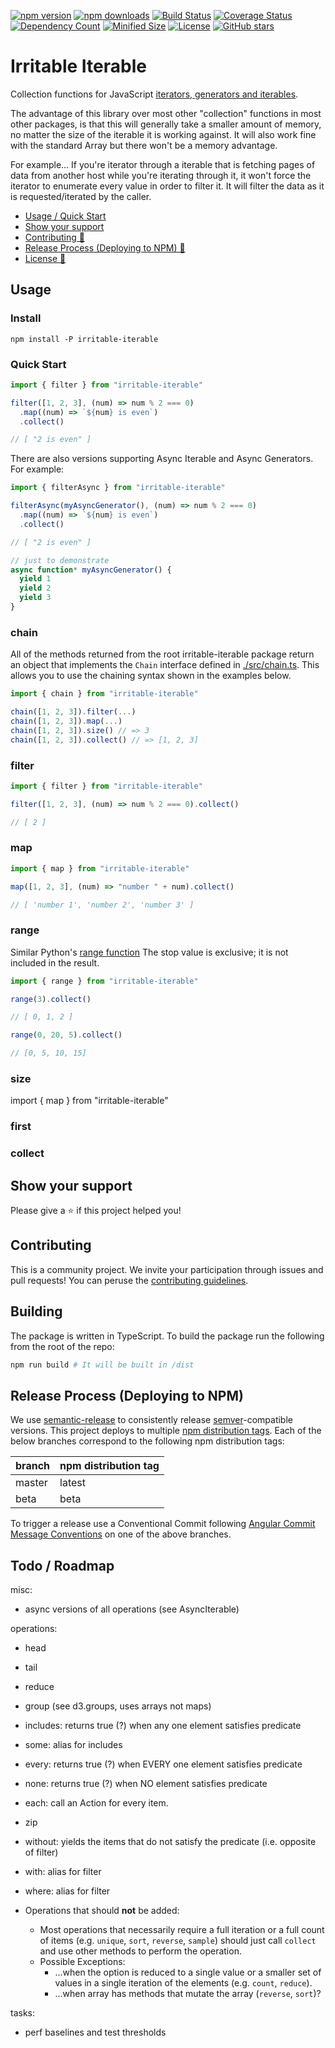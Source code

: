 [![npm version](https://badge.fury.io/js/irritable-iterable.svg)](https://www.npmjs.com/package/irritable-iterable)
[![npm downloads](https://img.shields.io/npm/dt/irritable-iterable.svg?logo=npm)](https://www.npmjs.com/package/irritable-iterable)
[![Build Status](https://github.com/activescott/irritable-iterable/workflows/main/badge.svg)](https://github.com/activescott/irritable-iterable/actions)
[![Coverage Status](https://coveralls.io/repos/github/activescott/irritable-iterable/badge.svg?branch=master)](https://coveralls.io/github/activescott/irritable-iterable?branch=master)
[![Dependency Count](https://badgen.net/bundlephobia/dependency-count/irritable-iterable)](https://bundlephobia.com/result?p=irritable-iterable)
[![Minified Size](https://badgen.net/bundlephobia/min/irritable-iterable)](https://bundlephobia.com/result?p=irritable-iterable)
[![License](https://img.shields.io/github/license/activescott/irritable-iterable.svg)](https://github.com/activescott/irritable-iterable/blob/master/LICENSE)
[![GitHub stars](https://img.shields.io/github/stars/activescott/irritable-iterable.svg?style=social)](https://github.com/activescott/irritable-iterable)

# Irritable Iterable

Collection functions for JavaScript [iterators, generators and iterables](https://developer.mozilla.org/en-US/docs/Web/JavaScript/Guide/Iterators_and_Generators).

The advantage of this library over most other "collection" functions in most other packages, is that this will generally take a smaller amount of memory, no matter the size of the iterable it is working against.
It will also work fine with the standard Array but there won't be a memory advantage.

For example... If you're iterator through a iterable that is fetching pages of data from another host while you're iterating through it, it won't force the iterator to enumerate every value in order to filter it. It will filter the data as it is requested/iterated by the caller.

<!-- TOC -->

- [Usage / Quick Start](#usage--quick-start)
- [Show your support](#show-your-support)
- [Contributing 🤝](#contributing)
- [Release Process (Deploying to NPM) 🚀](#release-process-deploying-to-npm)
- [License 📝](#license)

## Usage

### Install

`npm install -P irritable-iterable`

### Quick Start

```js
import { filter } from "irritable-iterable"

filter([1, 2, 3], (num) => num % 2 === 0)
  .map((num) => `${num} is even`)
  .collect()

// [ "2 is even" ]
```

There are also versions supporting Async Iterable and Async Generators. For example:

```js
import { filterAsync } from "irritable-iterable"

filterAsync(myAsyncGenerator(), (num) => num % 2 === 0)
  .map((num) => `${num} is even`)
  .collect()

// [ "2 is even" ]

// just to demonstrate
async function* myAsyncGenerator() {
  yield 1
  yield 2
  yield 3
}
```

### chain

All of the methods returned from the root irritable-iterable package return an object that implements the `Chain` interface defined in [./src/chain.ts](./src/chain.ts). This allows you to use the chaining syntax shown in the examples below.

```js
import { chain } from "irritable-iterable"

chain([1, 2, 3]).filter(...)
chain([1, 2, 3]).map(...)
chain([1, 2, 3]).size() // => 3
chain([1, 2, 3]).collect() // => [1, 2, 3]

```

### filter

```js
import { filter } from "irritable-iterable"

filter([1, 2, 3], (num) => num % 2 === 0).collect()

// [ 2 ]
```

### map

```js
import { map } from "irritable-iterable"

map([1, 2, 3], (num) => "number " + num).collect()

// [ 'number 1', 'number 2', 'number 3' ]
```

### range

Similar Python's [range function](https://docs.python.org/3/library/functions.html#func-range)
The stop value is exclusive; it is not included in the result.

```js
import { range } from "irritable-iterable"

range(3).collect()

// [ 0, 1, 2 ]

range(0, 20, 5).collect()

// [0, 5, 10, 15]
```

### size

import { map } from "irritable-iterable"

### first

### collect

## Show your support

Please give a ⭐️ if this project helped you!

## Contributing

This is a community project. We invite your participation through issues and pull requests! You can peruse the [contributing guidelines](.github/CONTRIBUTING.md).

## Building

The package is written in TypeScript. To build the package run the following from the root of the repo:

```sh
npm run build # It will be built in /dist
```

## Release Process (Deploying to NPM)

We use [semantic-release](https://github.com/semantic-release/semantic-release) to consistently release [semver](https://semver.org/)-compatible versions. This project deploys to multiple [npm distribution tags](https://docs.npmjs.com/cli/dist-tag). Each of the below branches correspond to the following npm distribution tags:

| branch | npm distribution tag |
| ------ | -------------------- |
| master | latest               |
| beta   | beta                 |

To trigger a release use a Conventional Commit following [Angular Commit Message Conventions](https://github.com/angular/angular.js/blob/master/DEVELOPERS.md#-git-commit-guidelines) on one of the above branches.

## Todo / Roadmap

misc:

- async versions of all operations (see AsyncIterable)

operations:

- head
- tail
- reduce
- group (see d3.groups, uses arrays not maps)
- includes: returns true (?) when any one element satisfies predicate
- some: alias for includes
- every: returns true (?) when EVERY one element satisfies predicate
- none: returns true (?) when NO element satisfies predicate
- each: call an Action for every item.
- zip
- without: yields the items that do not satisfy the predicate (i.e. opposite of filter)
- with: alias for filter
- where: alias for filter

- Operations that should **not** be added:
  - Most operations that necessarily require a full iteration or a full count of items (e.g. `unique`, `sort`, `reverse`, `sample`) should just call `collect` and use other methods to perform the operation.
  - Possible Exceptions:
    - ...when the option is reduced to a single value or a smaller set of values in a single iteration of the elements (e.g. `count`, `reduce`).
    - ...when array has methods that mutate the array (`reverse`, `sort`)?

tasks:

- perf baselines and test thresholds
